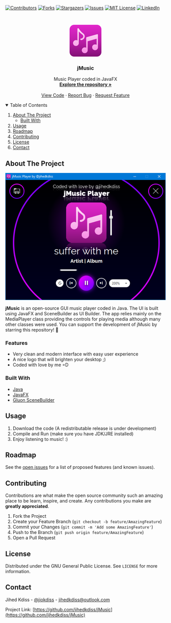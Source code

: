 [![Contributors][contributors-shield]][contributors-url]
[![Forks][forks-shield]][forks-url]
[![Stargazers][stars-shield]][stars-url]
[![Issues][issues-shield]][issues-url]
[![MIT License][license-shield]][license-url]
[![LinkedIn][linkedin-shield]][linkedin-url]

<!-- PROJECT LOGO -->
<br />
<p align="center">
  <a href="https://github.com/jihedkdiss/jMusic">
    <img src="Pictures/Logo.png" alt="Logo" width="100" height="100">
  </a>

  <h3 align="center">jMusic</h3>

  <p align="center">
    Music Player coded in JavaFX
    <br />
    <a href="https://github.com/jihedkdiss/jMusic"><strong>Explore the repository »</strong></a>
    <br />
    <br />
    <a href="https://github.com/jihedkdiss/jMusic">View Code</a>
    ·
    <a href="https://github.com/jihedkdiss/jMusic/issues">Report Bug</a>
    ·
    <a href="https://github.com/jihedkdiss/jMusic/issues">Request Feature</a>
  </p>
</p>

<!-- TABLE OF CONTENTS -->
<details open="open">
  <summary>Table of Contents</summary>
  <ol>
    <li>
      <a href="#about-the-project">About The Project</a>
      <ul>
        <li><a href="#built-with">Built With</a></li>
      </ul>
    </li>
    <li><a href="#usage">Usage</a></li>
    <li><a href="#roadmap">Roadmap</a></li>
    <li><a href="#contributing">Contributing</a></li>
    <li><a href="#license">License</a></li>
    <li><a href="#contact">Contact</a></li>
  </ol>
</details>

<!-- ABOUT THE PROJECT -->
## About The Project

<p align="center">
  <a href="https://github.com/jihedkdiss/jMusic">
    <img src="Pictures/Screenshot.PNG" alt="Screenshot">
  </a>
</p>

<b>jMusic</b> is an open-source GUI music player coded in Java. The UI is built using JavaFX and SceneBuilder as UI Builder.
The app relies mainly on the MediaPlayer class providing the controls for playing media although many other classes were used.
You can support the development of jMusic by starring this repository! 🌟

### Features

* Very clean and modern interface with easy user experience
* A nice logo that will brighten your desktop ;)
* Coded with love by me =D

### Built With

* [Java](https://en.wikipedia.org/wiki/Java_programming_language)
* [JavaFX](https://openjfx.io/)
* [Gluon SceneBuilder](https://gluonhq.com/products/scene-builder/)

## Usage
1. Download the code (A redistributable release is under development)
2. Compile and Run (make sure you have JDK/JRE installed)
3. Enjoy listening to music! :)

<!-- ROADMAP -->
## Roadmap

See the [open issues](https://github.com/jihedkdiss/jMusic/issues) for a list of proposed features (and known issues).



<!-- CONTRIBUTING -->
## Contributing

Contributions are what make the open source community such an amazing place to be learn, inspire, and create. Any contributions you make are **greatly appreciated**.

1. Fork the Project
2. Create your Feature Branch (`git checkout -b feature/AmazingFeature`)
3. Commit your Changes (`git commit -m 'Add some AmazingFeature'`)
4. Push to the Branch (`git push origin feature/AmazingFeature`)
5. Open a Pull Request



<!-- LICENSE -->
## License

Distributed under the GNU General Public License. See `LICENSE` for more information.



<!-- CONTACT -->
## Contact

Jihed Kdiss - [@jiokdiss](https://facebook.com/jiokdiss) - jihedkdiss@outlook.com

Project Link: [https://github.com/jihedkdiss/jMusic](https://github.com/jihedkdiss/jMusic)


<!-- MARKDOWN LINKS & IMAGES -->
<!-- https://www.markdownguide.org/basic-syntax/#reference-style-links -->
[contributors-shield]: https://img.shields.io/github/contributors/jihedkdiss/jMusic.svg?style=for-the-badge
[contributors-url]: https://github.com/jihedkdiss/jMusic/graphs/contributors
[forks-shield]: https://img.shields.io/github/forks/jihedkdiss/jMusic.svg?style=for-the-badge
[forks-url]: https://github.com/jihedkdiss/jMusic/network/members
[stars-shield]: https://img.shields.io/github/stars/jihedkdiss/jMusic.svg?style=for-the-badge
[stars-url]: https://github.com/jihedkdiss/jMusic/stargazers
[issues-shield]: https://img.shields.io/github/issues/jihedkdiss/jMusic.svg?style=for-the-badge
[issues-url]: https://github.com/jihedkdiss/jMusic/issues
[license-shield]: https://img.shields.io/github/license/jihedkdiss/jMusic.svg?style=for-the-badge
[license-url]: https://github.com/jihedkdiss/jMusic/blob/master/LICENSE.txt
[linkedin-shield]: https://img.shields.io/badge/-LinkedIn-black.svg?style=for-the-badge&logo=linkedin&colorB=555
[linkedin-url]: https://linkedin.com/in/jihedkdiss
